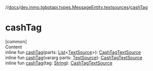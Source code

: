 //[docs](../../index.md)/[dev.inmo.tgbotapi.types.MessageEntity.textsources](index.md)/[cashTag](cash-tag.md)



# cashTag  
[common]  
Content  
inline fun [cashTag](cash-tag.md)(parts: [List](https://kotlinlang.org/api/latest/jvm/stdlib/kotlin.collections/-list/index.html)<[TextSource](../dev.inmo.tgbotapi.CommonAbstracts/-text-source/index.md)>): [CashTagTextSource](-cash-tag-text-source/index.md)  
inline fun [cashTag](cash-tag.md)(vararg parts: [TextSource](../dev.inmo.tgbotapi.CommonAbstracts/-text-source/index.md)): [CashTagTextSource](-cash-tag-text-source/index.md)  
inline fun [cashTag](cash-tag.md)(tag: [String](https://kotlinlang.org/api/latest/jvm/stdlib/kotlin/-string/index.html)): [CashTagTextSource](-cash-tag-text-source/index.md)  



